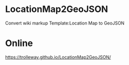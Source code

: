# LocationMap2GeoJSON
Convert wiki markup Template:Location Map to GeoJSON

# Online

https://trolleway.github.io/LocationMap2GeoJSON/
